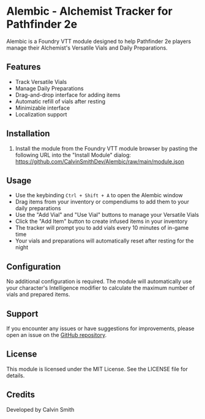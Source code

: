 # Alembic - Alchemist Tracker for Pathfinder 2e

Alembic is a Foundry VTT module designed to help Pathfinder 2e players manage their Alchemist's Versatile Vials and Daily Preparations.

## Features

- Track Versatile Vials
- Manage Daily Preparations
- Drag-and-drop interface for adding items
- Automatic refill of vials after resting
- Minimizable interface
- Localization support

## Installation

1. Install the module from the Foundry VTT module browser by pasting the following URL into the "Install Module" dialog: https://github.com/CalvinSmithDev/Alembic/raw/main/module.json

## Usage

- Use the keybinding `Ctrl + Shift + A` to open the Alembic window
- Drag items from your inventory or compendiums to add them to your daily preparations
- Use the "Add Vial" and "Use Vial" buttons to manage your Versatile Vials
- Click the "Add Item" button to create infused items in your inventory
- The tracker will prompt you to add vials every 10 minutes of in-game time
- Your vials and preparations will automatically reset after resting for the night

## Configuration

No additional configuration is required. The module will automatically use your character's Intelligence modifier to calculate the maximum number of vials and prepared items.

## Support

If you encounter any issues or have suggestions for improvements, please open an issue on the [GitHub repository](https://github.com/CalvinSmithDev/Alembic/issues).

## License

This module is licensed under the MIT License. See the LICENSE file for details.

## Credits

Developed by Calvin Smith
